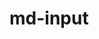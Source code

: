 # md-input

<div class="demo">
    <s-md-input class="md-input" v-model="input" placeholder="Username"></s-md-input>
</div>

<script>
    export default {
        data() {
            return {
                input: '123'
            }
        }
    }
</script>